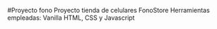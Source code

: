 #Proyecto fono
Proyecto tienda de celulares FonoStore
Herramientas empleadas: Vanilla HTML, CSS y Javascript
